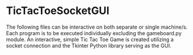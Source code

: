 # TicTacToeSocketGUI
The following files can be interactive on both separate or single machine/s. Each program is to be executed individually excluding the gameboard.py module.
An interactive, simple Tic Tac Toe Game is created utilizing a socket connection and the Tkinter Python library serving as the GUI.
